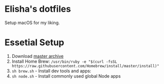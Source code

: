 # Elisha's dotfiles

Setup macOS for my liking.

# Essetial Setup

1. Download [master archive](https://github.com/elishaterada/dotfiles/archive/master.zip)
2. Install Home  Brew: `/usr/bin/ruby -e "$(curl -fsSL https://raw.githubusercontent.com/Homebrew/install/master/install)"`
3. `sh brew.sh` - Install dev tools and apps: 
4. `sh node.sh` - Install commonly used global Node apps 
